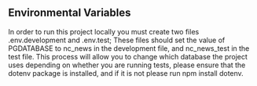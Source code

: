## Environmental Variables 

In order to run this project locally you must create two files .env.development and .env.test; 
These files should set the value of PGDATABASE to nc_news in the development file, and nc_news_test in the test file. 
This process will allow you to change which database the project uses depending on whether you are running tests, 
please ensure that the dotenv package is installed, and if it is not please run npm install dotenv.  
